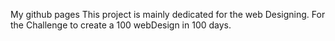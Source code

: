 

My github pages
	This project is mainly dedicated for the web Designing. For the Challenge to create a 100 webDesign in 100 days.



